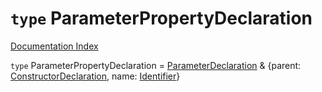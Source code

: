 # `type` ParameterPropertyDeclaration

[Documentation Index](../README.md)

`type` ParameterPropertyDeclaration = [ParameterDeclaration](../interface.ParameterDeclaration/README.md) \& \{parent: [ConstructorDeclaration](../interface.ConstructorDeclaration/README.md), name: [Identifier](../interface.Identifier/README.md)}